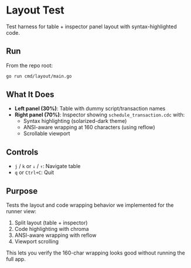 # Layout Test

Test harness for table + inspector panel layout with syntax-highlighted code.

## Run

From the repo root:

```bash
go run cmd/layout/main.go
```

## What It Does

- **Left panel (30%)**: Table with dummy script/transaction names
- **Right panel (70%)**: Inspector showing `schedule_transaction.cdc` with:
  - Syntax highlighting (solarized-dark theme)
  - ANSI-aware wrapping at 160 characters (using reflow)
  - Scrollable viewport

## Controls

- `j` / `k` or `↓` / `↑`: Navigate table
- `q` or `Ctrl+C`: Quit

## Purpose

Tests the layout and code wrapping behavior we implemented for the runner view:
1. Split layout (table + inspector)
2. Code highlighting with chroma
3. ANSI-aware wrapping with reflow
4. Viewport scrolling

This lets you verify the 160-char wrapping looks good without running the full app.
